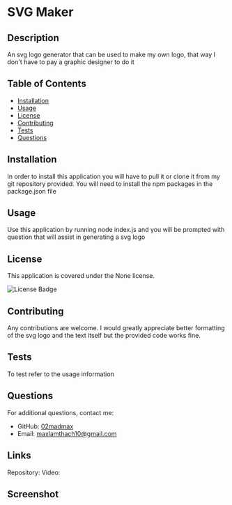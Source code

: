 # SVG Maker

## Description

An svg logo generator that can be used to make my own logo, that way I don't have to pay a graphic designer to do it

## Table of Contents

- [Installation](#installation)
- [Usage](#usage)
- [License](#license)
- [Contributing](#contributing)
- [Tests](#tests)
- [Questions](#questions)

## Installation

In order to install this application you will have to pull it or clone it from my git repository provided. You will need to install the npm packages in the package.json file

## Usage

Use this application by running node index.js and you will be prompted with question that will assist in generating a svg logo

## License

This application is covered under the None license.

![License Badge](https://img.shields.io/badge/license-None-brightgreen)

## Contributing

Any contributions are welcome. I would greatly appreciate better formatting of the svg logo and the text itself but the provided code works fine.

## Tests

To test refer to the usage information

## Questions

For additional questions, contact me:
- GitHub: [02madmax](https://github.com/02madmax)
- Email: maxlamthach10@gmail.com

## Links
Repository:
Video:

## Screenshot
